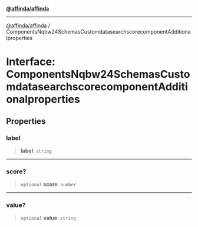 [**@affinda/affinda**](../README.md)

***

[@affinda/affinda](../globals.md) / ComponentsNqbw24SchemasCustomdatasearchscorecomponentAdditionalproperties

# Interface: ComponentsNqbw24SchemasCustomdatasearchscorecomponentAdditionalproperties

## Properties

### label

> **label**: `string`

***

### score?

> `optional` **score**: `number`

***

### value?

> `optional` **value**: `string`
